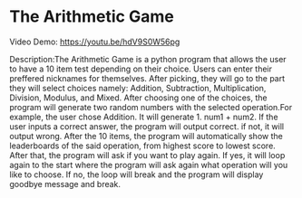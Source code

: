 # The Arithmetic Game
Video Demo: https://youtu.be/hdV9S0W56pg

Description:The Arithmetic Game is a python program that allows the user to have a 10 item test depending on their choice. Users can enter their preffered nicknames for themselves. After picking, they will go to 
the part they will select choices namely: Addition, Subtraction, Multiplication, Division, Modulus, and Mixed. After choosing one of the choices, the program will generate two random numbers with the selected 
operation.For example, the user chose Addition. It will generate 1. num1 + num2. If the user inputs a correct answer, the program will output correct. if not, it will output wrong. After the 10 items, the program 
will automatically show the leaderboards of the said operation, from highest score to lowest score. After that, the program will ask if you want to play again. If yes, it will loop again to the start where the 
program will ask again what operation will you like to choose. If no, the loop will break and the program will display goodbye message and break.
  
    
